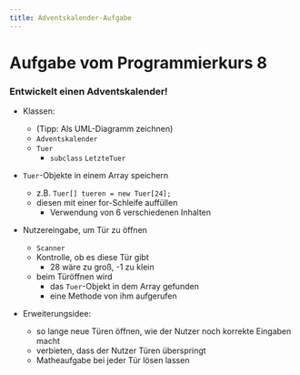 ```yaml
---
title: Adventskalender-Aufgabe
---
```


# Aufgabe vom Programmierkurs 8

### Entwickelt einen Adventskalender!

- Klassen:
    - (Tipp: Als UML-Diagramm zeichnen)
    - `Adventskalender`
    - `Tuer`
        - `subclass` `LetzteTuer`

- `Tuer`-Objekte in einem Array speichern
    - z.B. `Tuer[] tueren = new Tuer[24];`
    - diesen mit einer for-Schleife auffüllen
        - Verwendung von 6 verschiedenen Inhalten
- Nutzereingabe, um Tür zu öffnen
    - `Scanner`
    - Kontrolle, ob es diese Tür gibt
        - 28 wäre zu groß, -1 zu klein
    - beim Türöffnen wird
        - das `Tuer`-Objekt in dem Array gefunden
        - eine Methode von ihm aufgerufen
- Erweiterungsidee:
    - so lange neue Türen öffnen, wie der Nutzer noch korrekte Eingaben macht
    - verbieten, dass der Nutzer Türen überspringt
    - Matheaufgabe bei jeder Tür lösen lassen